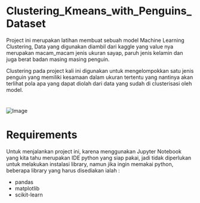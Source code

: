 # Clustering_Kmeans_with_Penguins_Dataset

Project ini merupakan latihan membuat sebuah model Machine Learning Clustering,
Data yang digunakan diambil dari kaggle yang value nya merupakan macam_macam jenis ukuran
sayap, paruh jenis kelamin dan juga berat badan masing masing penguin.

Clustering pada project kali ini digunakan untuk mengelompokkan satu jenis penguin yang
memiliki kesamaan dalam ukuran tertentu yang nantinya akan terlihat pola apa yang dapat diolah
dari data yang sudah di clusterisasi oleh model.
#
#
#
![Image](https://github.com/user-attachments/assets/562c6d61-142f-4f09-b7e2-28bddc42bc83)
#
#
#


# Requirements

Untuk menjalankan project ini, karena menggunakan Jupyter Notebook yang kita tahu merupakan IDE python
yang siap pakai, jadi tidak diperlukan untuk melakukan instalasi library, namun jika ingin memakai 
python, beberapa library yang harus disediakan ialah :

  * pandas
  * matplotlib
  * scikit-learn
